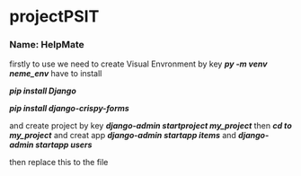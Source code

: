 # projectPSIT
### Name: HelpMate
firstly to use we need to create Visual Envronment by key ***py -m venv neme_env***
have to install 

***pip install Django*** 

***pip install django-crispy-forms***

and create project by key ***django-admin startproject my_project*** 
then ***cd to my_project*** and creat app ***django-admin startapp items*** and ***django-admin startapp users***

then replace this to the file



